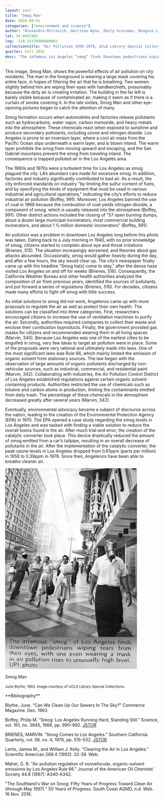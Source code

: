 ```yaml
---
layout: post
title: "Smog Man"
date: 2016-09-01
categories: ["environment and science"]
author: "Alexandra Mitrovich, Harrison Wynn, Emily Grossman, Ningxin Li, Brandon Goenawan"
lat: 34.0451302
lng: -118.25370980000002
collectiontitle: "Air Pollution 1950-1970, UCLA Library Special Collections"
quarter: Fall 2016
desc: "The infamous Los Angeles “smog” finds Downtown pedestrians wiping tears from their eyes, with one man even wearing a mask to combat the high air pollution levels."
---
```

This image, Smog Man, shows the powerful effects of air pollution on city residents. The man in the foreground is wearing a large mask covering his entire face, in hopes of filtering the air that he is breathing. Two women slightly behind him are wiping their eyes with handkerchiefs, presumably because the dirty air is creating irritation. The building in the far left is barely visible because of contaminated air, making it seem as if there is a curtain of smoke covering it. In the late sixties, Smog Man and other eye-opening pictures began to catch the attention of many.

Smog formation occurs when automobiles and factories release pollutants such as hydrocarbons, water vapor, carbon monoxide, and heavy metals into the atmosphere. These chemicals react when exposed to sunshine and produce secondary pollutants, including ozone and nitrogen dioxide. Los Angeles is prone to an inversion layer, where a cool air mass from the Pacific Ocean slips underneath a warm layer, and is blown inland. The warm layer prohibits the smog from moving upward and escaping, and the San Gabriel mountains prevent the smog from traveling inland. The consequence is trapped polluted air in the Los Angeles area.

The 1960s and 1970s were a turbulent time for Los Angeles as smog plagued the city. LA’s abundant cars made for excessive smog. In addition, factories and industry significantly contributed to bad air.  As a result, the city enforced standards on industry “by limiting the sulfur content of fuels, and by specifying the kinds of equipment that must be used in various industrial and agricultural operations,” indicating the city’s efforts to reduce industrial air pollution (Boffey, 991). Moreover, Los Angeles banned the use of coal in 1968 because the combustion of coal yields nitrogen dioxide, a component of smog, which is usually released into the atmosphere (Boffey, 991). Other district actions included the closing of “57 open burning dumps, about a dozen large municipal incinerators, most commercial building incinerators, and about 1 ½ million domestic incinerators” (Boffey, 991).

Air pollution was a problem in downtown Los Angeles long before this photo was taken. Dating back to a July morning in 1940, with no prior knowledge of smog, citizens started to complain about eye and throat irritations (Brienes, 515). The situation increasingly worsened, and theories about gas attacks abounded. Occasionally, smog would gather heavily during the day, and after a few hours, the sky would clear up. The city’s newspaper finally came up with the headline “Smog ha[s] come to stay,” after the dense haze visited Los Angeles on and off for weeks (Brienes, 516). Consequently, the California Weather Bureau and other health authorities analyzed the composition of air from previous years, identified the sources of pollutants, and put forward a series of regulations (Brienes, 516). For decades, citizens made many efforts to fight off smog with little success.

As initial solutions to smog did not work, Angelenos came up with more proposals to regulate the air as well as protect their own health. The solutions can be classified into three categories. First, researchers encouraged citizens to increase the use of ventilation machines to purify the air. Secondly, authorities required companies to collect their waste and enclose their combustion byproducts. Finally, the government provided gas masks for citizens and recommended wearing them in all living spaces (Marvin, 340). Because Los Angeles was one of the earliest cities to be engulfed in smog, very few ideas to target air pollution were in place. Some of the proposals were very rational and ultimately made into laws. One of the most significant laws was Rule 66, which mainly limited the emission of organic solvent from stationary sources. The law began with the observation of large amounts of organic pollutants discharged by non-vehicular sources, such as industrial, commercial, and residential paint (Marvin, 342). Collaborating with industries, the Air Pollution Control District of Los Angeles established regulations against certain organic solvent-containing products. Authorities restricted the use of chemicals such as toluene and carbon atoms in production, limiting the contaminants emitted from daily trash. The percentage of these chemicals in the atmosphere decreased greatly after several years (Marvin, 342).

Eventually, environmental advocacy became a subject of discourse across the nation, leading to the creation of the Environmental Protection Agency (EPA) in 1970. The EPA opened a case study regarding the smog levels in Los Angeles and was tasked with finding a viable solution to reduce the overall toxins found in the air. After much trial and error, the creation of the catalytic converter took place. This device drastically reduced the amount of smog emitted from a car’s tailpipe, resulting in an overall decrease of pollutants in the air. After the implementation of the catalytic converter, the peak ozone levels in Los Angeles dropped from 0.61ppm (parts per million) in 1958 to 0.39ppm in 1976. Since then, Angelenos have been able to breathe cleaner air.


<img src='images/smog_man.jpg' alt='The infamous Los Angeles &#34;smog&#34; finds Downtown pedestrians wiping tears from their eyes, with one man even wearing a mask to combat the high air pollution levels.'>
<figcaption><p>Smog Man</p><p><small>June Blythe, 1963. Image courtesy of UCLA Library Special Collections.</small></p>
<section id="categories" markdown="1">
**Bibliography**

Blythe, June. “Can We Clean Up Our Sewers In The Sky?” Commerce Magazine. Dec. 1963

Boffey, Philip M. “Smog: Los Angeles Running Hard, Standing Still.” Science, vol. 161, no. 3845, 1968, pp. 990–992. <a target="_blank" href="http://www.jstor.org/stable/1725646" type="url"> JSTOR </a> 

BRIENES, MARVIN. “Smog Comes to Los Angeles.” Southern California Quarterly, vol. 58, no. 4, 1976, pp. 515–532. <a target="_blank" href="http://www.jstor.org/stable/41170674" type="url"> JSTOR </a> 

Lents, James M., and William J. Kelly. &quot;Clearing the Air in Los Angeles.&quot; Scientific American 269.4 (1993): 32-39. Web.

Maher, G. R. &quot;Air pollution regulation of nonvehicular, organic-solvent emissions by Los Angeles Rule 66.&quot; Journal of the American Oil Chemists’ Society 44.8 (1967): A340-A342.

&quot;The Southland's War on Smog:  Fifty Years of Progress Toward Clean Air (through May 1997).&quot; 50 Years of Progress. South Coast AQMD, n.d. Web. 16 Nov. 2016.


</section>